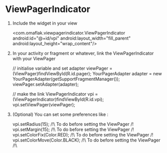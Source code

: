 ViewPagerIndicator
==================

1) Include the widget in your view

    <com.omaflak.viewpagerindicator.ViewPagerIndicator
        android:id="@+id/vpi"
        android:layout_width="fill_parent"
        android:layout_height="wrap_content"/>
        

2) In your activity or fragment or whatever, link the ViewPagerIndicator with your ViewPager

    // initialise variable and set adapter
    viewPager = (ViewPager)findViewById(R.id.pager);
    YourPagerAdapter adapter = new YourPagerAdapter(getSupportFragmentManager());
    viewPager.setAdapter(adapter);

    // make the link
    ViewPagerIndicator vpi = (ViewPagerIndicator)findViewById(R.id.vpi);
    vpi.setViewPager(viewPager);
		
3) (Optional) You can set some preferences like : 

    vpi.setRadius(15); /!\ To do before setting the ViewPager /!\
    vpi.setMargin(15); /!\ To do before setting the ViewPager /!\
    vpi.setColorFix(Color.RED); /!\ To do before setting the ViewPager /!\
    vpi.setColorMove(Color.BLACK); /!\ To do before setting the ViewPager /!\

